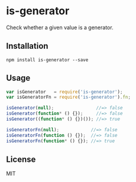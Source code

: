 # is-generator

Check whether a given value is a generator.

## Installation

```
npm install is-generator --save
```

## Usage

```javascript
var isGenerator   = require('is-generator');
var isGeneratorFn = require('is-generator').fn;

isGenerator(null);                //=> false
isGenerator(function* () {});     //=> false
isGenerator((function* () {})()); //=> true

isGeneratorFn(null);            //=> false
isGeneratorFn(function () {});  //=> false
isGeneratorFn(function* () {}); //=> true
```

## License

MIT
